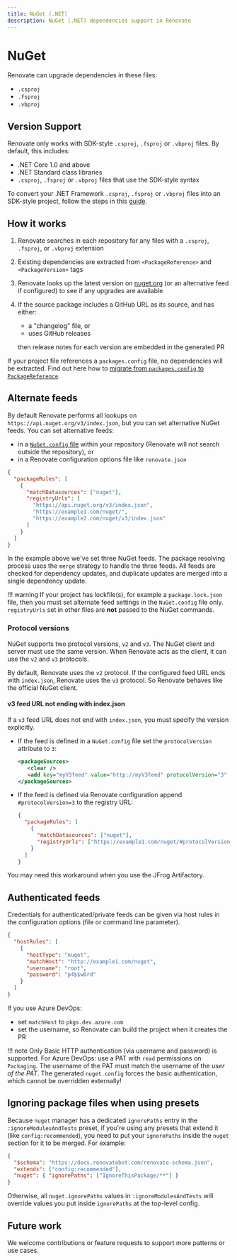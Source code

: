 ```yaml
---
title: NuGet (.NET)
description: NuGet (.NET) dependencies support in Renovate
---
```


# NuGet

Renovate can upgrade dependencies in these files:

- `.csproj`
- `.fsproj`
- `.vbproj`

## Version Support

Renovate only works with SDK-style `.csproj`, `.fsproj` or `.vbproj` files.
By default, this includes:

- .NET Core 1.0 and above
- .NET Standard class libraries
- `.csproj`, `.fsproj` or `.vbproj` files that use the SDK-style syntax

To convert your .NET Framework `.csproj`, `.fsproj` or `.vbproj` files into an SDK-style project, follow the steps in this [guide](https://natemcmaster.com/blog/2017/03/09/vs2015-to-vs2017-upgrade/).

## How it works

1. Renovate searches in each repository for any files with a `.csproj`, `.fsproj`, or `.vbproj` extension
1. Existing dependencies are extracted from `<PackageReference>` and `<PackageVersion>` tags
1. Renovate looks up the latest version on [nuget.org](https://nuget.org) (or an alternative feed if configured) to see if any upgrades are available
1. If the source package includes a GitHub URL as its source, and has either:

   - a "changelog" file, or
   - uses GitHub releases

   then release notes for each version are embedded in the generated PR

If your project file references a `packages.config` file, no dependencies will be extracted.
Find out here how to [migrate from `packages.config` to `PackageReference`](https://docs.microsoft.com/en-us/nuget/consume-packages/migrate-packages-config-to-package-reference).

## Alternate feeds

By default Renovate performs all lookups on `https://api.nuget.org/v3/index.json`, but you can set alternative NuGet feeds.
You can set alternative feeds:

- in a [`NuGet.config` file](https://docs.microsoft.com/en-us/nuget/reference/nuget-config-file#package-source-sections) within your repository (Renovate will not search outside the repository), or
- in a Renovate configuration options file like `renovate.json`

```json
{
  "packageRules": [
    {
      "matchDatasources": ["nuget"],
      "registryUrls": [
        "https://api.nuget.org/v3/index.json",
        "https://example1.com/nuget/",
        "https://example2.com/nuget/v3/index.json"
      ]
    }
  ]
}
```

In the example above we've set three NuGet feeds.
The package resolving process uses the `merge` strategy to handle the three feeds.
All feeds are checked for dependency updates, and duplicate updates are merged into a single dependency update.

<!-- prettier-ignore -->
!!! warning
    If your project has lockfile(s), for example a `package.lock.json` file, then you must set alternate feed settings in the `NuGet.config` file only.
    `registryUrls` set in other files are **not** passed to the NuGet commands.

### Protocol versions

NuGet supports two protocol versions, `v2` and `v3`.
The NuGet client and server must use the same version.
When Renovate acts as the client, it can use the `v2` and `v3` protocols.

By default, Renovate uses the `v2` protocol.
If the configured feed URL ends with `index.json`, Renovate uses the `v3` protocol.
So Renovate behaves like the official NuGet client.

#### v3 feed URL not ending with index.json

If a `v3` feed URL does not end with `index.json`, you must specify the version explicitly.

- If the feed is defined in a `NuGet.config` file set the `protocolVersion` attribute to `3`:

  ```xml
  <packageSources>
     <clear />
     <add key="myV3feed" value="http://myV3feed" protocolVersion="3" />
  </packageSources>
  ```

- If the feed is defined via Renovate configuration append `#protocolVersion=3` to the registry URL:

  ```json
  {
    "packageRules": [
      {
        "matchDatasources": ["nuget"],
        "registryUrls": ["https://example1.com/nuget/#protocolVersion=3"]
      }
    ]
  }
  ```

You may need this workaround when you use the JFrog Artifactory.

## Authenticated feeds

Credentials for authenticated/private feeds can be given via host rules in the configuration options (file or command line parameter).

```json
{
  "hostRules": [
    {
      "hostType": "nuget",
      "matchHost": "http://example1.com/nuget",
      "username": "root",
      "password": "p4$$w0rd"
    }
  ]
}
```

If you use Azure DevOps:

- set `matchHost` to `pkgs.dev.azure.com`
- set the username, so Renovate can build the project when it creates the PR

<!-- prettier-ignore -->
!!! note
    Only Basic HTTP authentication (via username and password) is supported.
    For Azure DevOps: use a PAT with `read` permissions on `Packaging`.
    The username of the PAT must match the username of the _user of the PAT_.
    The generated `nuget.config` forces the basic authentication, which cannot be overridden externally!

## Ignoring package files when using presets

Because `nuget` manager has a dedicated `ignorePaths` entry in the `:ignoreModulesAndTests` preset, if you're using any presets that extend it (like `config:recommended`), you need to put your `ignorePaths` inside the `nuget` section for it to be merged.
For example:

```json
{
  "$schema": "https://docs.renovatebot.com/renovate-schema.json",
  "extends": ["config:recommended"],
  "nuget": { "ignorePaths": ["IgnoreThisPackage/**"] }
}
```

Otherwise, all `nuget.ignorePaths` values in `:ignoreModulesAndTests` will override values you put inside `ignorePaths` at the top-level config.

## Future work

We welcome contributions or feature requests to support more patterns or use cases.
